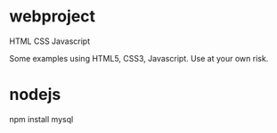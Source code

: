 # webproject
HTML CSS Javascript

Some examples using HTML5, CSS3, Javascript.
Use at your own risk.

# nodejs
npm install mysql
